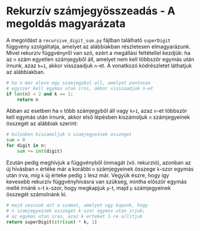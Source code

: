 # Rekurzív számjegyösszeadás - A megoldás magyarázata

A megoldást a `recursive_digit_sum.py` fájlban található `superDigit` függvény szolgáltatja, amelyet az alábbiakban részletesen elmagyarázunk. Mivel rekurzív függvényről van szó, ezért a megállási feltétellel kezdjük: ha az `n` szám egyetlen számjegyből áll, amelyet nem kell többször egymás után írnunk, azaz `k=1`, akkor visszaadjuk `n`-et. A vonatkozó kódrészletet láthatjuk az alábbiakban.
```python
# ha n mar eleve egy szamjegybol all, amelyet pontosan
# egyszer kell egymas utan irni, akkor visszaadjuk n-et
if len(n) < 2 and k == 1:
    return n
```

Abban az esetben ha `n` több számjegyből áll vagy `k>1`, azaz `n`-et többször kell egymás után írnunk, akkor első lépésben kiszámoljuk `n` számjegyeinek összegét az alábbiak szerint:
```python
# kulonben kiszamoljuk n szamjegyeinek osszeget
sum = 0
for digit in n:
    sum += int(digit)
```
Ezután pedig meghívjuk a függvényből önmagát (vö. rekurzió), azonban az új hívásban `n` értéke már a korábbi `n` számjegyeinek összege `k`-szor egymás után írva, míg `k` új érteke pedig `1` lesz már. Vegyük észre, hogy így kevesebb rekurzív függvényhívásra van szükség, mintha először egymás mellé írnánk `n`-t `k`-szor, hogy megkapjuk `p`-t, majd `p` számjegyeinek összegét számolnánk ki.  
```python
# majd vesszuk azt a szamot, amelyet ugy kapunk, hogy
# n szamjegyeinek osszeget k-szor egymas utan irjuk;
# az egymas utan iras, azaz k erteket 1-re allitjuk
return superDigit(str(sum) * k, 1)
```
